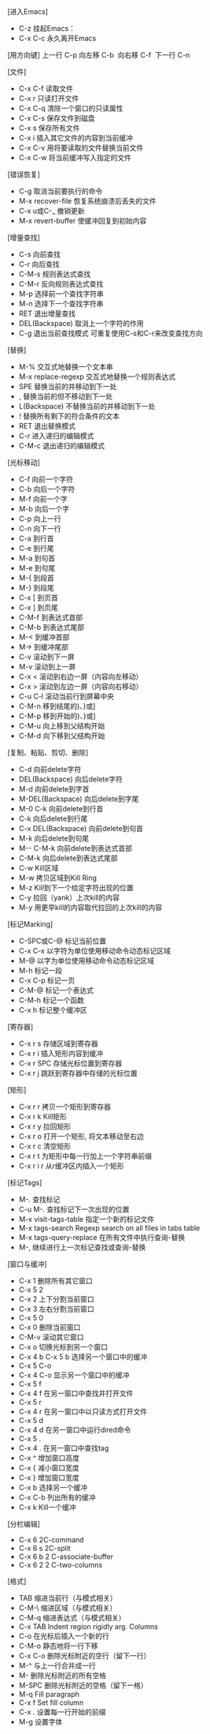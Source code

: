 [进入Emacs]
- C-z 挂起Emacs：
- C-x C-c 永久离开Emacs

[用方向键]
上一行 C-p 向左移 C-b  向右移 C-f  下一行 C-n

[文件]
- C-x C-f 读取文件
- C-x r 只读打开文件
- C-x C-q 清除一个窗口的只读属性
- C-x C-s 保存文件到磁盘
- C-x s 保存所有文件
- C-x i 插入其它文件的内容到当前缓冲
- C-x C-v 用将要读取的文件替换当前文件
- C-x C-w 将当前缓冲写入指定的文件

[错误恢复]
- C-g 取消当前要执行的命令
- M-x recover-file 恢复系统崩溃后丢失的文件
- C-x u或C-_ 撤销更新
- M-x revert-buffer 使缓冲回复到初始内容

[增量查找]
- C-s 向前查找
- C-r 向后查找
- C-M-s 规则表达式查找
- C-M-r 反向规则表达式查找
- M-p 选择前一个查找字符串
- M-n 选择下一个查找字符串
- RET 退出增量查找
- DEL(Backspace) 取消上一个字符的作用
- C-g 退出当前查找模式
可重复使用C-s和C-r来改变查找方向

[替换]
- M-% 交互式地替换一个文本串
- M-x replace-regexp 交互式地替换一个规则表达式
- SPE 替换当前的并移动到下一处
- , 替换当前的但不移动到下一处
- L(Backspace) 不替换当前的并移动到下一处
- ! 替换所有剩下的符合条件的文本
- RET 退出替换模式
- C-r 进入递归的编辑模式
- C-M-c 退出递归的编辑模式

[光标移动]
- C-f 向前一个字符
- C-b 向后一个字符
- M-f 向前一个字
- M-b 向后一个字
- C-p 向上一行
- C-n 向下一行
- C-a 到行首
- C-e 到行尾
- M-a 到句首
- M-e 到句尾
- M-{ 到段首
- M-} 到段尾
- C-x [ 到页首
- C-x ] 到页尾
- C-M-f 到表达式首部
- C-M-b 到表达式尾部
- M-< 到缓冲首部
- M-> 到缓冲尾部
- C-v 滚动到下一屏
- M-v 滚动到上一屏
- C-x < 滚动到右边一屏（内容向左移动）
- C-x > 滚动到左边一屏（内容向右移动）
- C-u C-l 滚动当前行到屏幕中央
- C-M-n 移到结尾的)、}或]
- C-M-p 移到开始的)、}或]
- C-M-u 向上移到父结构开始
- C-M-d 向下移到父结构开始

[复制、粘贴、剪切、删除]
- C-d 向前delete字符
- DEL(Backspace) 向后delete字符
- M-d 向前delete到字首
- M-DEL(Backspace) 向后delete到字尾
- M-0 C-k 向前delete到行首
- C-k 向后delete到行尾
- C-x DEL(Backspace) 向前delete到句首
- M-k 向后delete到句尾
- M-- C-M-k 向前delete到表达式首部
- C-M-k 向后delete到表达式尾部
- C-w Kill区域
- M-w 拷贝区域到Kill Ring
- M-z Kill到下一个给定字符出现的位置
- C-y 拉回（yank）上次kill的内容
- M-y 用更早kill的内容取代拉回的上次kill的内容

[标记Marking]
- C-SPC或C-@ 标记当前位置
- C-x C-x 以字符为单位使用移动命令动态标记区域
- M-@ 以字为单位使用移动命令动态标记区域
- M-h 标记一段
- C-x C-p 标记一页
- C-M-@ 标记一个表达式
- C-M-h 标记一个函数
- C-x h 标记整个缓冲区

[寄存器]
- C-x r s 存储区域到寄存器
- C-x r i 插入矩形内容到缓冲
- C-x r SPC 存储光标位置到寄存器
- C-x r j 跳跃到寄存器中存储的光标位置

[矩形]
- C-x r r 拷贝一个矩形到寄存器
- C-x r k Kill矩形
- C-x r y 拉回矩形
- C-x r o 打开一个矩形, 将文本移动至右边
- C-x r c 清空矩形
- C-x r t 为矩形中每一行加上一个字符串前缀
- C-x r i r 从r缓冲区内插入一个矩形

[标记Tags]
- M-. 查找标记
- C-u M-. 查找标记下一次出现的位置
- M-x visit-tags-table 指定一个新的标记文件
- M-x tags-search Regexp search on all files in tabs table
- M-x tags-query-replace 在所有文件中执行查询-替换
- M-, 继续进行上一次标记查找或查询-替换

[窗口与缓冲]
- C-x 1 删除所有其它窗口
- C-x 5 2
- C-x 2 上下分割当前窗口
- C-x 3 左右分割当前窗口
- C-x 5 0
- C-x 0 删除当前窗口
- C-M-v 滚动其它窗口
- C-x o 切换光标到另一个窗口
- C-x 4 b C-x 5 b 选择另一个窗口中的缓冲
- C-x 5 C-o
- C-x 4 C-o 显示另一个窗口中的缓冲
- C-x 5 f
- C-x 4 f 在另一窗口中查找并打开文件
- C-x 5 r
- C-x 4 r 在另一窗口中以只读方式打开文件
- C-x 5 d
- C-x 4 d 在另一窗口中运行dired命令
- C-x 5 .
- C-x 4 . 在另一窗口中查找tag
- C-x ^ 增加窗口高度
- C-x { 减小窗口宽度
- C-x } 增加窗口宽度
- C-x b 选择另一个缓冲
- C-x C-b 列出所有的缓冲
- C-x k Kill一个缓冲

[分栏编辑]
- C-x 6 2C-command
- C-x 6 s 2C-split
- C-x 6 b 2 C-associate-buffer
- C-x 6 2 2 C-two-columns

[格式]
- TAB 缩进当前行（与模式相关）
- C-M-\ 缩进区域（与模式相关）
- C-M-q 缩进表达式（与模式相关）
- C-x TAB Indent region rigidly arg. Columns
- C-o 在光标后插入一个新的行
- C-M-o 静态地将一行下移
- C-x C-o 删除光标附近的空行（留下一行）
- M-^ 与上一行合并成一行
- M- 删除光标附近的所有空格
- M-SPC 删除光标附近的空格（留下一格）
- M-q Fill paragraph
- C-x f Set fill column
- C-x . 设置每一行开始的前缀
- M-g 设置字体   